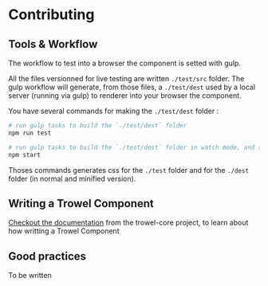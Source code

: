 # Contributing

## Tools & Workflow

The workflow to test into a browser the component is setted with gulp.

All the files versionned for live testing are written `./test/src` folder.
The gulp workflow will generate, from those files, a `./test/dest` used by a local server (running via gulp) to renderer into your browser the component.

You have several commands for making the `./test/dest` folder :

```sh
# run gulp tasks to build the `./test/dest` folder
npm run test

# run gulp tasks to build the `./test/dest` folder in watch mode, and setup a localserver with livereload
npm start
```

Thoses commands generates css for the `./test` folder and for the `./dest` folder (in normal and minified version).



## Writing a Trowel Component
[Checkout the documentation](https://github.com/Trowel/Trowel/blob/master/doc/3-create-your-own-trowel-component.md) from the trowel-core project, to learn about how writting a Trowel Component

## Good practices
To be written
